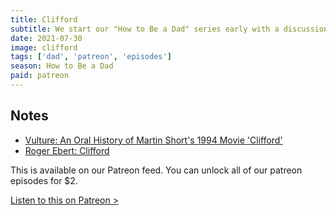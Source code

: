 ```yaml
---
title: Clifford
subtitle: We start our "How to Be a Dad" series early with a discussion of a deeply strange movie, Clifford. Ever want to see a 10 year old played by a 40 year old - then this is the perfect movie for you. We also talk about some of our favorite comedies that no one else likes.
date: 2021-07-30
image: clifford
tags: ['dad', 'patreon', 'episodes']
season: How to Be a Dad
paid: patreon
---
```

<h2>Notes</h2>
<ul class="resources">
<li><a href="https://www.vulture.com/article/clifford-martin-short-oral-history.html">Vulture: An Oral History of Martin Short's 1994 Movie 'Clifford'</a></li>
<li><a href="https://www.rogerebert.com/reviews/clifford-1994">Roger Ebert: Clifford</a></li>
</ul>

<div class="callout patreon">
This is available on our Patreon feed. You can unlock all of our patreon episodes for $2.

<a class="button" href="https://www.patreon.com/posts/54297420">Listen to this on Patreon &gt;</a>
</div>